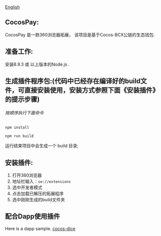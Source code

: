 [English](https://github.com/wangjiangs/CocosPay-for-360browser/blob/master/README.md)
## CocosPay:

CocosPay 是一款360浏览器拓展， 该项目是基于Cocos-BCX公链的生态钱包.

## 准备工作:

安装8.9.3 或 以上版本的Node.js .



## 生成插件程序包:(代码中已经存在编译好的build文件，可直接安装使用，安装方式参照下面《安装插件》的提示步骤)

###### 按顺序执行下面命令

```
npm install
```

```
npm run build
```

运行结束项目中会生成一个 build 目录;


## 安装插件:
1. 打开360浏览器 
2. 地址栏输入：`se://extensions` 
3. 选中开发者模式
4. 点击加载已解压的拓展程序
5. 选中刚刚生成的build文件夹


## 配合Dapp使用插件

Here is a dapp sample. [cocos-dice](https://github.com/Cocos-BCX/cocos-dice)

